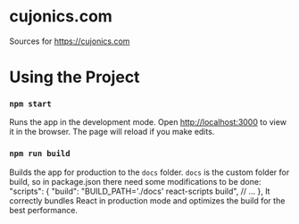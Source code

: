 # cujonics.com

Sources for https://cujonics.com

# Using the Project

### `npm start`

Runs the app in the development mode.
Open [http://localhost:3000](http://localhost:3000) to view it in the browser.
The page will reload if you make edits.

### `npm run build`

Builds the app for production to the `docs` folder.
`docs` is the  custom folder for build, so in package.json there need some modifications to be done:
  "scripts": {
    "build": "BUILD_PATH='./docs' react-scripts build",
    // ...
  },
It correctly bundles React in production mode and optimizes the build for the best performance.
